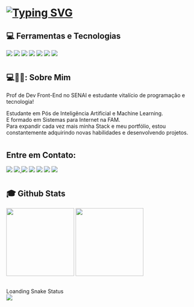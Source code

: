 <h1> <a href="https://git.io/typing-svg"><img src="https://readme-typing-svg.herokuapp.com?font=Fira+Code&pause=1000&random=false&width=435&lines=Ea%C3%AD+blz%3F+Sou+o+Gustavo+Feriani.+.+." alt="Typing SVG" /></a> </h1>

<h2> 💻 Ferramentas e Tecnologias </h2>
<div>
  <img src="https://img.shields.io/badge/HTML5-f56320?style=for-the-badge&logo=html5&logoColor=white"></a>
  <img src="https://img.shields.io/badge/CSS3-2079f5?style=for-the-badge&logo=css3&logoColor=white"></a>
  <img src="https://img.shields.io/badge/JavaScript-d0d02f?style=for-the-badge&logo=javascript&logoColor=black"></a>
  <img src="https://img.shields.io/badge/Github-1a1e21?style=for-the-badge&logo=github&logoColor=white"></a>
  <img src="https://img.shields.io/badge/Ilustrator-f8a829?style=for-the-badge&logo=adobeillustrator&logoColor=white"></a>
  <img src="https://img.shields.io/badge/Photoshop-35b4e8?style=for-the-badge&logo=adobephotoshop&logoColor=white"></a>
  <img src="https://img.shields.io/badge/Canva-5cceff?style=for-the-badge&logo=canva&logoColor=black"></a>
</div>
  
 #
<h2> 💻🍺🧙: Sobre Mim </h2>

<div>
  <p>Prof de Dev Front-End no SENAI e estudante vitalício de programação e tecnologia!</p>
</div>

Estudante em Pós de Inteligência Artificial e Machine Learning. <br>
E formado em Sistemas para Internet na FAM.<br> 
Para expandir cada vez mais minha Stack e meu portfólio, estou constantemente adquirindo novas habilidades e desenvolvendo projetos.<br>

#
<h2> Entre em Contato: </h2>
<div>
  <a href="https://www.instagram.com/gustavo.feriani/" target="_blank">
    <img src="https://img.shields.io/badge/-Instagram-%23E4405F?style=for-the-badge&logo=instagram&logoColor=white"></a>
 	<a href="https://www.facebook.com/guhferiani" target="_blank">
    <img src="https://img.shields.io/badge/-Facebook-3b5998?style=for-the-badge&logo=instagram&logoColor=white"> </a>
 	<a href="#" target="_blank"><img src="https://img.shields.io/badge/YouTube-FF0000?style=for-the-badge&logo=youtube&logoColor=white"></a>
  <a href="#" target="_blank"><img src="https://img.shields.io/badge/Twitch-9146FF?style=for-the-badge&logo=twitch&logoColor=white"></a>
  <a href="#" target="_blank"><img src="https://img.shields.io/badge/Discord-7289DA?style=for-the-badge&logo=discord&logoColor=white"></a> 
  <a href="#"> <img src="https://img.shields.io/badge/-Gmail-00a368?style=for-the-badge&logo=gmail&logoColor=white"></a>
  <a href="https://www.linkedin.com/in/gustavo-feriani/" target="_blank"><img src="https://img.shields.io/badge/-LinkedIn-%230077B5?style=for-the-badge&logo=linkedin&logoColor=white"></a> 
</div>

 #
 ## :mortar_board: Github Stats
<div>
  <a href="https://github.com/guuhferiani"></a>
  <img height="180em" src="https://github-readme-stats.vercel.app/api?username=guuhferiani&show_icons=true&theme=dracula&include_all_commits=true&count_private=true"/>
  <img height="180em" src="https://github-readme-stats.vercel.app/api/top-langs/?username=guuhferiani&layout=compact&langs_count=7&theme=dracula"/>
</div>


##
<div>
Loanding Snake Status
</div>
<div>
  <picture align="center">    
    <img src="https://github.com/guuhferiani/guuhferiani/blob/main/snake.svg.svg">
  </picture>
</div>
